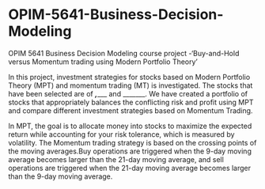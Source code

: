 # OPIM-5641-Business-Decision-Modeling
OPIM 5641 Business Decision Modeling course project -‘Buy-and-Hold versus Momentum trading using Modern Portfolio Theory’

In this project, investment strategies for stocks based on Modern Portfolio Theory (MPT) and momentum trading (MT) is investigated. The stocks that have been selected are of _____,________ and _______.  We have created a portfolio of stocks that appropriately balances the conflicting risk and profit using MPT and compare different investment strategies based on Momentum Trading.  

In MPT, the goal is to allocate money into stocks to maximize the expected return while accounting for your risk tolerance, which is measured by volatility. The Momentum trading strategy is based on the crossing points of the moving averages.Buy operations are triggered when the 9-day moving average becomes larger than the 21-day moving average, and sell operations are triggered when the 21-day moving average becomes larger than the 9-day moving average.



